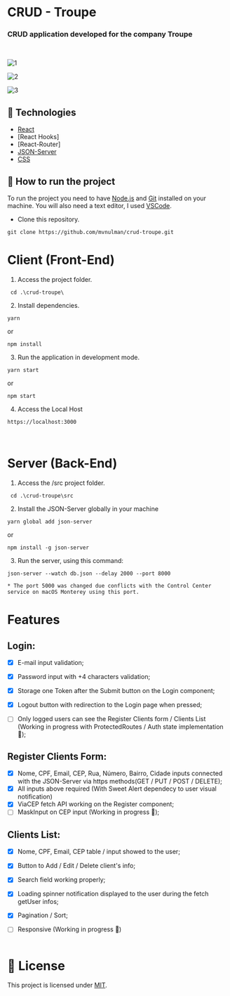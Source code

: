 # CRUD - Troupe

### CRUD application developed for the company Troupe
<br>

![1](https://user-images.githubusercontent.com/63374582/156173850-6f7354b3-d388-4b97-8f22-5a0a9e2181e7.png)

![2](https://user-images.githubusercontent.com/63374582/156174345-bb14c50f-890f-4b0b-bcef-e929436bd9c1.png)

![3](https://user-images.githubusercontent.com/63374582/156174429-a47d95c2-43ee-42a5-82ce-15d07c4b8f29.png)


## 🧪 Technologies

- [React](https://pt-br.reactjs.org)
- [React Hooks]
- [React-Router]
- [JSON-Server](https://https://github.com/typicode/json-server/)
- [CSS]()

## 🚀 How to run the project

To run the project you need to have [Node.js](https://nodejs.dev) and [Git](https://git-scm.com) installed on your machine. You will also need a text editor, I used [VSCode](https://code.visualstudio.com).

- Clone this repository.

```
git clone https://github.com/mvnulman/crud-troupe.git

```

# Client (Front-End)

1. Access the project folder.

```
 cd .\crud-troupe\
```

2. Install dependencies.

```
yarn 
```
or
```
npm install
```

3. Run the application in development mode.

```
yarn start
```
or

```
npm start
```

4. Access the Local Host
```
https://localhost:3000
```
<br>


# Server (Back-End)

1. Access the /src project folder.

```
 cd .\crud-troupe\src
```

2. Install the JSON-Server globally in your machine
```
yarn global add json-server
```
or
```
npm install -g json-server
```

3. Run the server, using this command:
```
json-server --watch db.json --delay 2000 --port 8000

* The port 5000 was changed due conflicts with the Control Center service on macOS Monterey using this port.
```

# Features
## Login:
- [x] E-mail input validation;
- [x] Password input with +4 characters validation;
- [x] Storage one Token after the Submit button on the Login component;
- [x] Logout button with redirection to the Login page when pressed;
- [ ] Only logged users can see the Register Clients form / Clients List (Working in progress with ProtectedRoutes / Auth state implementation 🚧);


## Register Clients Form:
- [x] Nome, CPF, Email, CEP, Rua, Número, Bairro, Cidade inputs connected with the JSON-Server via https methods(GET / PUT / POST / DELETE);
- [x] All inputs above required (With Sweet Alert dependecy to user visual notification)
- [x] ViaCEP fetch API working on the Register component;
- [ ] MaskInput on CEP input (Working in progress 🚧);

## Clients List:
- [x] Nome, CPF, Email, CEP table / input showed to the user;
- [x] Button to Add / Edit / Delete client's info;
- [x] Search field working properly;
- [x] Loading spinner notification displayed to the user during the fetch getUser infos;
- [x] Pagination / Sort;
- [ ] Responsive (Working in progress 🚧)
<br><br>


# 📝 License

This project is licensed under [MIT](/LICENSE).
